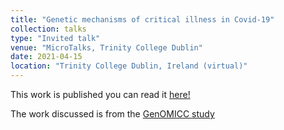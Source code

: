```yaml
---
title: "Genetic mechanisms of critical illness in Covid-19"
collection: talks
type: "Invited talk"
venue: "MicroTalks, Trinity College Dublin"
date: 2021-04-15
location: "Trinity College Dublin, Ireland (virtual)"
---
```


This work is published you can read it [here!](https://www.nature.com/articles/s41586-020-03065-y)

The work discussed is from the [GenOMICC study](www.genomicc.org)
